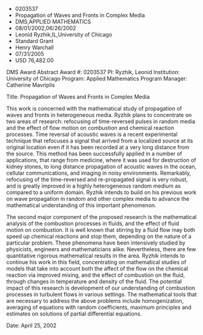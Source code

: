 
* 0203537
* Propagation of Waves and Fronts in Complex Media
* DMS,APPLIED MATHEMATICS
* 08/01/2002,06/26/2002
* Leonid Ryzhik,IL,University of Chicago
* Standard Grant
* Henry Warchall
* 07/31/2005
* USD 76,482.00

DMS Award Abstract Award #: 0203537 PI: Ryzhik, Leonid Institution: University
of Chicago Program: Applied Mathematics Program Manager: Catherine Mavriplis

Title: Propagation of Waves and Fronts in Complex Media

This work is concerned with the mathematical study of propagation of waves and
fronts in heterogeneous media. Ryzhik plans to concentrate on two areas of
research: refocusing of time-reversed pulses in random media and the effect of
flow motion on combustion and chemical reaction processes. Time reversal of
acoustic waves is a recent experimental technique that refocuses a signal that
arrived from a localized source at its original location even if it has been
recorded at a very long distance from the source. This method has been
successfully applied in a number of applications, that range from medicine,
where it was used for destruction of kidney stones, to long distance propagation
of acoustic waves in the ocean, cellular communications, and imaging in noisy
environments. Remarkably, refocusing of the time-reversed and re-propagated
signal is very robust, and is greatly improved in a highly heterogeneous random
medium as compared to a uniform domain. Ryzhik intends to build on his previous
work on wave propagation in random and other complex media to advance the
mathematical understanding of this important phenomenon.

The second major component of the proposed research is the mathematical analysis
of the combustion processes in fluids, and the effect of fluid motion on
combustion. It is well known that stirring by a fluid flow may both speed up
chemical reactions and stop them, depending on the nature of a particular
problem. These phenomena have been intensively studied by physicists, engineers
and mathematicians alike. Nevertheless, there are few quantitative rigorous
mathematical results in the area. Ryzhik intends to continue his work in this
field, concentrating on mathematical studies of models that take into account
both the affect of the flow on the chemical reaction via improved mixing, and
the effect of combustion on the fluid, through changes in temperature and
density of the fluid. The potential impact of this research is development of
our understanding of combustion processes in turbulent flows in various
settings. The mathematical tools that are necessary to address the above
problems include homogenization, averaging of equations with random
coefficients, maximum principles and estimates on solutions of partial
differential equations.

Date: April 25, 2002
